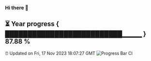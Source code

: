 ### Hi there 👋
⏳ Year progress { ██████████████████████████▁▁▁▁ } 87.88 %
---
⏰ Updated on Fri, 17 Nov 2023 18:07:27 GMT
![Progress Bar CI](https://github.com/Moyi321/Moyi321/workflows/Progress%20Bar%20CI/badge.svg)
